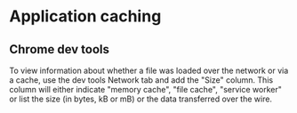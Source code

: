 
# Application caching

## Chrome dev tools
To view information about whether a file was loaded over the network or via a cache, use the dev tools Network tab and add the "Size" column.  This column will either indicate "memory cache", "file cache", "service worker" or list the size (in bytes, kB or mB) or the data transferred over the wire.